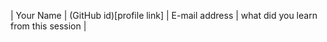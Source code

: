 <!--
* The best practice to make contribution is by making a branch for your changes
* Don't edit this file directly. Please make a copy of this and rename it yourname.md
* Strictly follow this syntax for adding your info
-->


| Your Name | (GitHub id)[profile link] | E-mail address | what did you learn from this session |